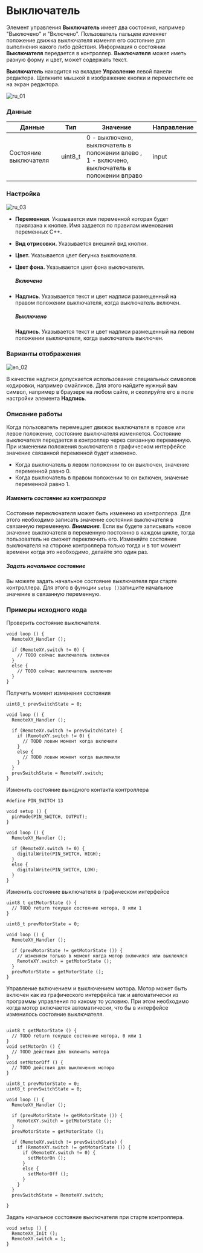 # Выключатель

Элемент управления **Выключатель** имеет два состояния, например "Выключено" и "Включено". Пользователь пальцем изменяет положение движка выключателя изменяя его состояние для выполнения какого либо действия. Информация о состоянии **Выключателя** передается в контроллер. **Выключателя** может иметь разную форму и цвет, может содержать текст.

**Выключатель** находится на вкладке **Управление** левой панели редактора. Щелкните мышкой в изображение кнопки и переместите ее на экран редактора.

![ru_01](ru_01.jpg)

### Данные

| Данные                | Тип     | Значение                                                     | Направление |
| --------------------- | ------- | ------------------------------------------------------------ | ----------- |
| Состояние выключателя | uint8_t | 0 - выключено, выключатель в положении влево , <br />1 - включено, выключатель в положении вправо | input       |

### Настройка

![ru_03](ru_03.jpg)

- **Переменная**. Указывается имя переменной которая будет привязана к кнопке. Имя задается по правилам именования переменных C++. 

- **Вид отрисовки.** Указывается внешний вид кнопки. 

- **Цвет.** Указывается цвет бегунка выключателя.

- **Цвет фона.** Указывается цвет фона выключателя.

  ##### Включено

- **Надпись**. Указывается текст и цвет надписи размещенный на правом положении выключателя, когда выключатель включен.

  ##### Выключено

  **Надпись**. Указывается текст и цвет надписи размещенный на левом положении выключателя, когда выключатель выключен.

### Варианты отображения

![en_02](en_02.jpg)

В качестве надписи допускается использование специальных символов кодировки, например смайликов. Для этого найдите нужный вам символ, например в браузере на любом сайте, и скопируйте его в поле настройки элемента **Надпись**.

### Описание работы

Когда пользователь перемещает движок выключателя в правое или левое положение, состояние выключателя изменяется. Состояние выключателя передается в контроллер через связанную переменную. При изменении положения выключателя в графическом интерфейсе значение связанной переменной будет изменено. 

- Когда выключатель в левом положении то он выключен, значение переменной равно 0. 
- Когда выключатель в правом положении то он включен, значение переменной равно 1.

##### Изменить состояние из контроллера

Состояние переключателя может быть изменено из контроллера. Для этого необходимо записать значение состояния выключателя в связанную переменную. ***Внимание**.* Если вы будете записывать новое значение выключателя в переменную постоянно в каждом цикле, тогда пользователь не сможет переключить его. Изменяйте состояние выключателя на стороне контроллера только тогда и в тот момент времени когда это необходимо, делайте это один раз.

##### Задать начальное состояние

Вы можете задать начальное состояние выключателя при старте контроллера. Для этого в функции `setup ()`запишите начальное значение в связанную переменную.  

### Примеры исходного кода

Проверить состояние выключателя.

```
void loop () {
  RemoteXY_Handler ();
  
  if (RemoteXY.switch != 0) {
    // TODO сейчас выключатель включен
  }
  else {
    // TODO сейчас выключатель выключен
  }
}
```

Получить момент изменения состояния

```
uint8_t prevSwitchState = 0;

void loop () {
  RemoteXY_Handler ();
  
  if (RemoteXY.switch != prevSwitchState) {
    if (RemoteXY.switch != 0) {
      // TODO ловим момент когда включили
    }
    else {
      // TODO ловим момент когда выключили
    }    
  }
  prevSwitchState = RemoteXY.switch;
}
```

Изменить состояние выходного контакта контроллера

```
#define PIN_SWITCH 13

void setup () {
  pinMode(PIN_SWITCH, OUTPUT);
}

void loop () {
  RemoteXY_Handler ();
  
  if (RemoteXY.switch != 0) {
    digitalWrite(PIN_SWITCH, HIGH);
  }
  else {
    digitalWrite(PIN_SWITCH, LOW);
  }
} 
```

Изменить состояние выключателя в графическом интерфейсе

```
uint8_t getMotorState () {
  // TODO return текущее состояние мотора, 0 или 1
}

uint8_t prevMotorState = 0;

void loop () {
  RemoteXY_Handler ();
  
  if (prevMotorState != getMotorState ()) {
    // изменяем только в момент когда мотор включился или выключлся
    RemoteXY.switch = getMotorState ();
  }
  prevMotorState = getMotorState ();
}
```

Управление включением и выключением мотора. Мотор может быть включен как из графического интерфейса так и автоматически из программы управления по какому то условию. При этом необходимо когда мотор включается автоматически, что бы в интерфейсе изменилось состояние выключателя.

```

uint8_t getMotorState () {
  // TODO return текущее состояние мотора, 0 или 1
}
void setMotorOn () {
  // TODO действия для включить мотора
}
void setMotorOff () {
  // TODO действия для выключения мотора
}

uint8_t prevMotorState = 0;
uint8_t prevSwitchState = 0;

void loop () {
  RemoteXY_Handler ();
  
  if (prevMotorState != getMotorState ()) {
    RemoteXY.switch = getMotorState ();
  }
  prevMotorState = getMotorState ();
  
  if (RemoteXY.switch != prevSwitchState) {
    if (RemoteXY.switch != getMotorState ()) {
      if (RemoteXY.switch != 0) {
        setMotorOn ();
      }
      else {
        setMotorOff ();
      }
    }
  }
  prevSwitchState = RemoteXY.switch;

}
```

Задать начальное состояние выключателя при старте контроллера. 

```
void setup () {
  RemoteXY_Init ();  
  RemoteXY.switch = 1; 
}
```

### 


